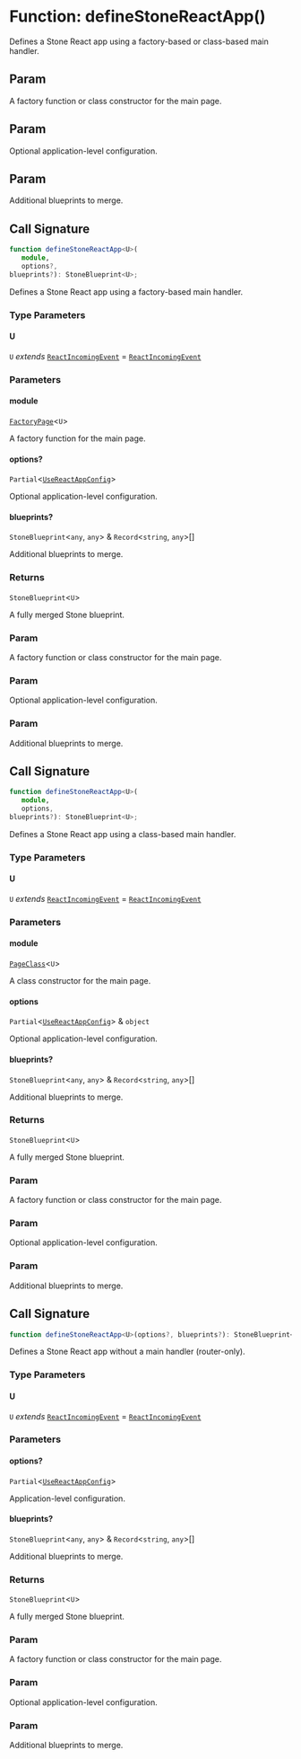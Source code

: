 # Function: defineStoneReactApp()

Defines a Stone React app using a factory-based or class-based main handler.

## Param

A factory function or class constructor for the main page.

## Param

Optional application-level configuration.

## Param

Additional blueprints to merge.

## Call Signature

```ts
function defineStoneReactApp<U>(
   module, 
   options?, 
blueprints?): StoneBlueprint<U>;
```

Defines a Stone React app using a factory-based main handler.

### Type Parameters

#### U

`U` *extends* [`ReactIncomingEvent`](../../../declarations/type-aliases/ReactIncomingEvent.md) = [`ReactIncomingEvent`](../../../declarations/type-aliases/ReactIncomingEvent.md)

### Parameters

#### module

[`FactoryPage`](../../../declarations/type-aliases/FactoryPage.md)\<`U`\>

A factory function for the main page.

#### options?

`Partial`\<[`UseReactAppConfig`](../../../options/UseReactBlueprint/interfaces/UseReactAppConfig.md)\>

Optional application-level configuration.

#### blueprints?

`StoneBlueprint`\<`any`, `any`\> & `Record`\<`string`, `any`\>[]

Additional blueprints to merge.

### Returns

`StoneBlueprint`\<`U`\>

A fully merged Stone blueprint.

### Param

A factory function or class constructor for the main page.

### Param

Optional application-level configuration.

### Param

Additional blueprints to merge.

## Call Signature

```ts
function defineStoneReactApp<U>(
   module, 
   options, 
blueprints?): StoneBlueprint<U>;
```

Defines a Stone React app using a class-based main handler.

### Type Parameters

#### U

`U` *extends* [`ReactIncomingEvent`](../../../declarations/type-aliases/ReactIncomingEvent.md) = [`ReactIncomingEvent`](../../../declarations/type-aliases/ReactIncomingEvent.md)

### Parameters

#### module

[`PageClass`](../../../declarations/type-aliases/PageClass.md)\<`U`\>

A class constructor for the main page.

#### options

`Partial`\<[`UseReactAppConfig`](../../../options/UseReactBlueprint/interfaces/UseReactAppConfig.md)\> & `object`

Optional application-level configuration.

#### blueprints?

`StoneBlueprint`\<`any`, `any`\> & `Record`\<`string`, `any`\>[]

Additional blueprints to merge.

### Returns

`StoneBlueprint`\<`U`\>

A fully merged Stone blueprint.

### Param

A factory function or class constructor for the main page.

### Param

Optional application-level configuration.

### Param

Additional blueprints to merge.

## Call Signature

```ts
function defineStoneReactApp<U>(options?, blueprints?): StoneBlueprint<U>;
```

Defines a Stone React app without a main handler (router-only).

### Type Parameters

#### U

`U` *extends* [`ReactIncomingEvent`](../../../declarations/type-aliases/ReactIncomingEvent.md) = [`ReactIncomingEvent`](../../../declarations/type-aliases/ReactIncomingEvent.md)

### Parameters

#### options?

`Partial`\<[`UseReactAppConfig`](../../../options/UseReactBlueprint/interfaces/UseReactAppConfig.md)\>

Application-level configuration.

#### blueprints?

`StoneBlueprint`\<`any`, `any`\> & `Record`\<`string`, `any`\>[]

Additional blueprints to merge.

### Returns

`StoneBlueprint`\<`U`\>

A fully merged Stone blueprint.

### Param

A factory function or class constructor for the main page.

### Param

Optional application-level configuration.

### Param

Additional blueprints to merge.
